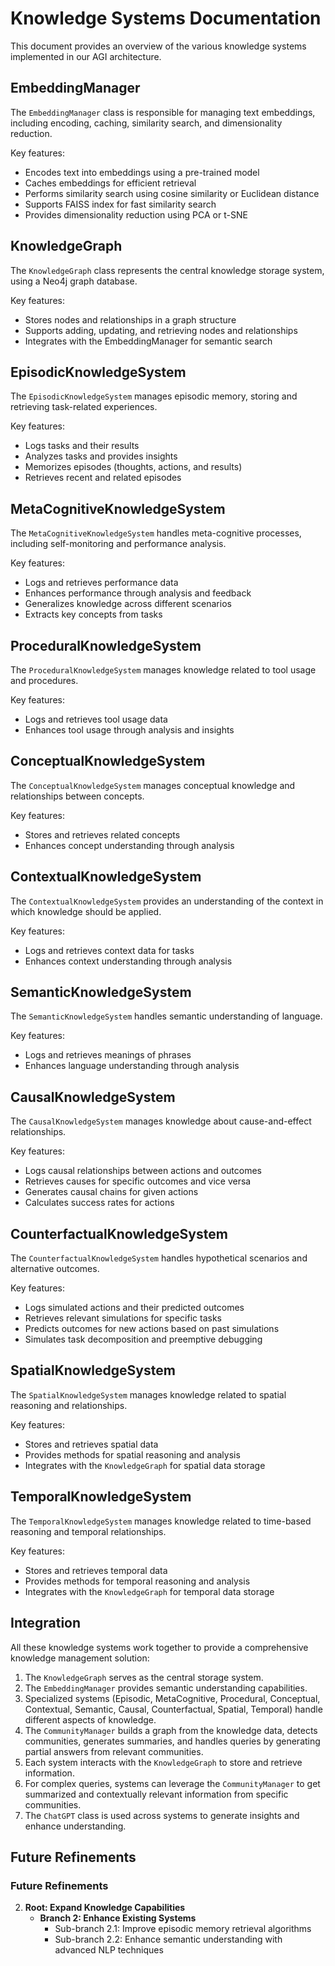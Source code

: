 # Knowledge Systems Documentation

This document provides an overview of the various knowledge systems implemented in our AGI architecture.

## EmbeddingManager

The `EmbeddingManager` class is responsible for managing text embeddings, including encoding, caching, similarity search, and dimensionality reduction.

Key features:
- Encodes text into embeddings using a pre-trained model
- Caches embeddings for efficient retrieval
- Performs similarity search using cosine similarity or Euclidean distance
- Supports FAISS index for fast similarity search
- Provides dimensionality reduction using PCA or t-SNE

## KnowledgeGraph

The `KnowledgeGraph` class represents the central knowledge storage system, using a Neo4j graph database.

Key features:
- Stores nodes and relationships in a graph structure
- Supports adding, updating, and retrieving nodes and relationships
- Integrates with the EmbeddingManager for semantic search

## EpisodicKnowledgeSystem

The `EpisodicKnowledgeSystem` manages episodic memory, storing and retrieving task-related experiences.

Key features:
- Logs tasks and their results
- Analyzes tasks and provides insights
- Memorizes episodes (thoughts, actions, and results)
- Retrieves recent and related episodes

## MetaCognitiveKnowledgeSystem

The `MetaCognitiveKnowledgeSystem` handles meta-cognitive processes, including self-monitoring and performance analysis.

Key features:
- Logs and retrieves performance data
- Enhances performance through analysis and feedback
- Generalizes knowledge across different scenarios
- Extracts key concepts from tasks

## ProceduralKnowledgeSystem

The `ProceduralKnowledgeSystem` manages knowledge related to tool usage and procedures.

Key features:
- Logs and retrieves tool usage data
- Enhances tool usage through analysis and insights

## ConceptualKnowledgeSystem

The `ConceptualKnowledgeSystem` manages conceptual knowledge and relationships between concepts.

Key features:
- Stores and retrieves related concepts
- Enhances concept understanding through analysis

## ContextualKnowledgeSystem

The `ContextualKnowledgeSystem` provides an understanding of the context in which knowledge should be applied.

Key features:
- Logs and retrieves context data for tasks
- Enhances context understanding through analysis

## SemanticKnowledgeSystem

The `SemanticKnowledgeSystem` handles semantic understanding of language.

Key features:
- Logs and retrieves meanings of phrases
- Enhances language understanding through analysis

## CausalKnowledgeSystem

The `CausalKnowledgeSystem` manages knowledge about cause-and-effect relationships.

Key features:
- Logs causal relationships between actions and outcomes
- Retrieves causes for specific outcomes and vice versa
- Generates causal chains for given actions
- Calculates success rates for actions

## CounterfactualKnowledgeSystem

The `CounterfactualKnowledgeSystem` handles hypothetical scenarios and alternative outcomes.

Key features:
- Logs simulated actions and their predicted outcomes
- Retrieves relevant simulations for specific tasks
- Predicts outcomes for new actions based on past simulations
- Simulates task decomposition and preemptive debugging

## SpatialKnowledgeSystem

The `SpatialKnowledgeSystem` manages knowledge related to spatial reasoning and relationships.

Key features:
- Stores and retrieves spatial data
- Provides methods for spatial reasoning and analysis
- Integrates with the `KnowledgeGraph` for spatial data storage

## TemporalKnowledgeSystem

The `TemporalKnowledgeSystem` manages knowledge related to time-based reasoning and temporal relationships.

Key features:
- Stores and retrieves temporal data
- Provides methods for temporal reasoning and analysis
- Integrates with the `KnowledgeGraph` for temporal data storage

## Integration

All these knowledge systems work together to provide a comprehensive knowledge management solution:

1. The `KnowledgeGraph` serves as the central storage system.
2. The `EmbeddingManager` provides semantic understanding capabilities.
3. Specialized systems (Episodic, MetaCognitive, Procedural, Conceptual, Contextual, Semantic, Causal, Counterfactual, Spatial, Temporal) handle different aspects of knowledge.
4. The `CommunityManager` builds a graph from the knowledge data, detects communities, generates summaries, and handles queries by generating partial answers from relevant communities.
5. Each system interacts with the `KnowledgeGraph` to store and retrieve information.
6. For complex queries, systems can leverage the `CommunityManager` to get summarized and contextually relevant information from specific communities.
7. The `ChatGPT` class is used across systems to generate insights and enhance understanding.

## Future Refinements

### Future Refinements

2. **Root: Expand Knowledge Capabilities**
   - **Branch 2: Enhance Existing Systems**
     - Sub-branch 2.1: Improve episodic memory retrieval algorithms
     - Sub-branch 2.2: Enhance semantic understanding with advanced NLP techniques
